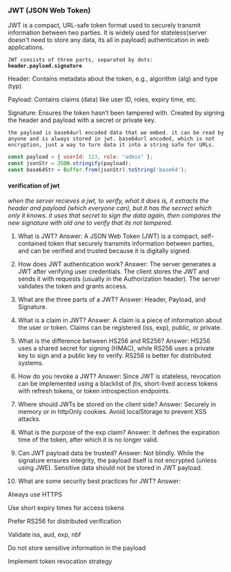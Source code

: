 ### JWT (JSON Web Token)

JWT is a compact, URL-safe token format used to securely transmit information between two parties. It is widely used for stateless(server doesn't need to store any data, its all in payload) authentication in web applications.


`JWT consists of three parts, separated by dots:`
**`header.payload.signature`**

Header: Contains metadata about the token, e.g., algorithm (alg) and type (typ).

Payload: Contains claims (data) like user ID, roles, expiry time, etc.

Signature: Ensures the token hasn’t been tampered with. Created by signing the header and payload with a secret or private key.

`the payload is base64url encoded data that we embed. it can be read by anyone and is always stored in jwt. base64url encoded, which is not encryption, just a way to turn data it into a string safe for URLs.`


```js
const payload = { userId: 123, role: "admin" };
const jsonStr = JSON.stringify(payload);
const base64Str = Buffer.from(jsonStr).toString('base64');
```

#### verification of jwt
*when the server recieves a jwt, to verify, what it does is, it extracts the header and payload (which everyone can), but it has the secrect which only it knows. it uses that secret to sign the data again, then compares the new signature with old one to verify that its not tempered.*


1. What is JWT?
Answer: A JSON Web Token (JWT) is a compact, self-contained token that securely transmits information between parties, and can be verified and trusted because it is digitally signed.

2. How does JWT authentication work?
Answer: The server generates a JWT after verifying user credentials. The client stores the JWT and sends it with requests (usually in the Authorization header). The server validates the token and grants access.

3. What are the three parts of a JWT?
Answer: Header, Payload, and Signature.

4. What is a claim in JWT?
Answer: A claim is a piece of information about the user or token. Claims can be registered (iss, exp), public, or private.

5. What is the difference between HS256 and RS256?
Answer: HS256 uses a shared secret for signing (HMAC), while RS256 uses a private key to sign and a public key to verify. RS256 is better for distributed systems.

6. How do you revoke a JWT?
Answer: Since JWT is stateless, revocation can be implemented using a blacklist of jtis, short-lived access tokens with refresh tokens, or token introspection endpoints.

7. Where should JWTs be stored on the client side?
Answer: Securely in memory or in httpOnly cookies. Avoid localStorage to prevent XSS attacks.

8. What is the purpose of the exp claim?
Answer: It defines the expiration time of the token, after which it is no longer valid.

9. Can JWT payload data be trusted?
Answer: Not blindly. While the signature ensures integrity, the payload itself is not encrypted (unless using JWE). Sensitive data should not be stored in JWT payload.

10. What are some security best practices for JWT?
Answer:

Always use HTTPS

Use short expiry times for access tokens

Prefer RS256 for distributed verification

Validate iss, aud, exp, nbf

Do not store sensitive information in the payload

Implement token revocation strategy